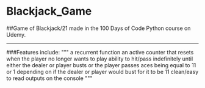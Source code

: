 # Blackjack_Game
##Game of Blackjack/21 made in the 100 Days of Code Python course on Udemy.


**************************************************************************************************

###Features include:
"""
a recurrent function
an active counter that resets when the player no longer wants to play
ability to hit/pass indefinitely until either the dealer or player busts or the player passes
aces being equal to 11 or 1 depending on if the dealer or player would bust for it to be 11
clean/easy to read outputs on the console
"""

